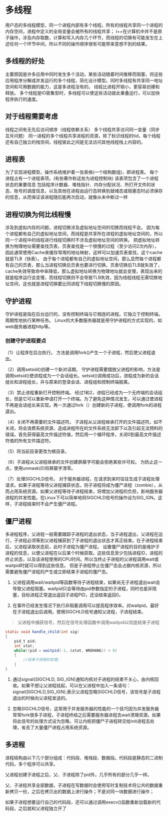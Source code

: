# 多线程

⽤户态的多线程模型，同⼀个进程内部有多个线程，所有的线程共享同⼀个进程的内存空间，进程中定义的全局变量会被所有的线程共享；
i++在计算机中并不是原⼦操作，涉及内存取数，计算和写⼊内存⼏个环节，⽽线程的切换有可能发⽣在上述任何⼀个环节中间，所以不同的操作顺序很有可能带来意想不到的结果。

## 多线程的好处

主要原因是许多应⽤中同时发⽣多个活动，某些活动随着时间推移⽽阻塞，将这些应⽤程序分解成并发运⾏的多个线程，简化设计模型。同时多线程有共享同⼀地址空间和可⽤数据的能⼒，这是多进程没有的。
线程⽐进程开销⼩，更容易创建和释放。
多个线程是IO密集型时，多线程可以使这些活动彼此重叠运⾏，可以加快程序执⾏的速度。

## 对于线程需要考虑

线程之间有⽆先后访问顺序（线程依赖关系）
多个线程共享访问同⼀变量（同步互斥问题）
同⼀进程的多个线程共享进程的资源，除了标识线程的tid，每个线程还有⾃⼰独⽴的栈空间，线程彼此之间是⽆法访问其他线程栈上内容的。

## 进程表

为了实现进程模型，操作系统维护着⼀张表格(⼀个结构数组)，即进程表。
每个进程占有⼀个进程表项。(有些著作称这些为进程控制块)
该表项包含了⼀个进程状态的重要信息
包括程序计数器、堆栈指针、内存分配状况、所打开⽂件的状态、账号的调度信息，以及其他在进程由运⾏态转换到就绪态或阻塞态时必须保存的信息，从⽽保证该进程随后能再次启动，就像从未中断过⼀样

## 进程切换为何⽐线程慢

涉及到虚拟内存的问题，进程切换涉及虚拟地址空间的切换⽽线程不会。
因为每个进程都有⾃⼰的虚拟地址空间，⽽线程是共享所在进程的虚拟地址空间的，所以同⼀个进程中的线程进⾏线程切换时不涉及虚拟地址空间的转换。
把虚拟地址转换为物理地址需要查找⻚表，⻚表查找是⼀个很慢的过程（⾄少访问2次内存），因此通常使⽤Cache来缓存常⽤的地址映射，这样可以加速⻚表查找，这个cache就是TLB（快表）。
由于每个进程都有⾃⼰的虚拟地址空间，那么显然每个进程都有⾃⼰的⻚表，那么当进程切换后⻚表也要进⾏切换，⻚表切换后TLB就失效了，cache失效导致命中率降低，那么虚拟地址转换为物理地址就会变慢，表现出来的就是程序运⾏会变慢，⽽线程切换则不会导致TLB失效，因为线程线程⽆需切换地址空间，这也就是进程切换要⽐同进程下线程切换慢的原因。

## 守护进程

守护进程是指在后台运⾏的，没有控制终端与它相连的进程。它独⽴于控制终端，周期性地执⾏某种任务。
Linux的⼤多数服务器就是⽤守护进程的⽅式实现的，如web服务器进程http等。

### 创建守护进程要点

（1）让程序在后台执⾏。
⽅法是调⽤fork()产⽣⼀个⼦进程，然后使⽗进程退出。

（2）调⽤setsid()创建⼀个新对话期。
守护进程需要摆脱⽗进程的影响，⽅法是调⽤setsid()使进程成为⼀个会话组⻓。setsid()调⽤成功后，进程成为新的会话组⻓和进程组⻓，并与原来的登录会话、进程组和控制终端脱离。

（3）禁⽌进程重新打开控制终端。
经过1和2，进程已经成为⼀个⽆终端的会话组⻓，但是它可以重新申请打开⼀个终端。为了避免这种情况发⽣，可以通过使进程不再是会话组⻓来实现。再⼀次通过fork（）创建新的⼦进程，使调⽤fork的进程退出。

（4）关闭不再需要的⽂件描述符。
⼦进程从⽗进程继承打开的⽂件描述符。如不关闭，将会浪费系统资源，造成进程所在的⽂件系统⽆法卸下以及引起⽆法预料的错误。⾸先获得最⾼⽂件描述符值，然后⽤⼀个循环程序，关闭0到最⾼⽂件描述符值的所有⽂件描述符。

（5）将当前⽬录更改为根⽬录。

（6）⼦进程从⽗进程继承的⽂件创建屏蔽字可能会拒绝某些许可权。
为防⽌这⼀点，使⽤unmask(0)将屏蔽字清零。

（7）处理SIGCHLD信号。
对于服务器进程，在请求到来时往往⽣成⼦进程处理请求。如果⼦进程等待⽗进程捕获状态，则⼦进程将成为僵⼫进程（zombie），从⽽占⽤系统资源。如果⽗进程等待⼦进程结束，将增加⽗进程的负担，影响服务器进程的并发性能。在Linux下可以简单地将SIGCHLD信号的操作设为SIG_IGN。这样，⼦进程结束时不会产⽣僵⼫进程。

## 僵⼫进程

多进程程序，⽗进程⼀般需要跟踪⼦进程的退出状态，当⼦进程退出，⽗进程在运⾏，⼦进程必须等到⽗进程捕获到了⼦进程的退出状态才真正结束。在⼦进程结束后，⽗进程读取状态前，此时⼦进程为僵⼫进程。
设置僵⼫进程的⽬的是维护⼦进程的信息，以便⽗进程在以后某个时候获取。这些信息⾄少包括进程ID，进程的终⽌状态，以及该进程使⽤的CPU时间。所以当终⽌⼦进程的⽗进程调⽤wait或waitpid时就可以得到这些信息。
但是⼦进程停⽌在僵⼫态会占据内核资源，所以需要避免僵⼫进程的产⽣或⽴即结束⼦进程的僵⼫态。

1. ⽗进程调⽤wait/waitpid等函数等待⼦进程结束，如果尚⽆⼦进程退出wait会导致⽗进程阻塞。waitpid只会等待由pid参数指定的⼦进程，同时也是⾮阻塞，⽬标进程正常退出返回⼦进程PID，还没结束返回0。

2. 在事件已经发⽣情况下执⾏⾮阻塞调⽤可以提⾼程序效率。对waitpid，最好在⼦进程退出后调⽤。使⽤SIGCHLD信号通知⽗进程，⼦进程结束。

>⽗进程中捕获信号，然后在信号处理函数中调⽤waitpid以彻底结束⼦进程

```java
static void handle_child(int sig)
{
    pid_t pid;
    int stat;
    while((pid = waitpid(-1, &stat, WNOHANG)) > 0)
    {
        //结束⼦进程的处理;
    }
}
```

1. 通过signal(SIGCHLD, SIG_IGN)通知内核对⼦进程的结束不关⼼，由内核回收。如果不想让⽗进程挂起，可以在⽗进程中加⼊⼀条语句：signal(SIGCHLD,SIG_IGN);表示⽗进程忽略SIGCHLD信号，该信号是⼦进程退出的时候向⽗进程发送的。

2. 忽略SIGCHLD信号，这常⽤于并发服务器的性能的⼀个技巧因为并发服务器常常fork很多⼦进程，⼦进程终结之后需要服务器进程去wait清理资源。如果将此信号的处理⽅式设为忽略，可让内核把僵⼫⼦进程转交给init进程去处理，省去了⼤量僵⼫进程占⽤系统资源。

## 多进程

进程结构由以下⼏个部分组成：代码段、堆栈段、数据段。代码段是静态的⼆进制代码，多个程序可以共享。

⽗进程创建⼦进程之后，⽗、⼦进程除了pid外，⼏乎所有的部分⼏乎⼀样。

⽗、⼦进程共享全部数据，⼦进程在写数据时会使⽤写时复制技术将公共的数据重新拷⻉⼀份，之后在拷⻉出的数据上进⾏操作；不是对同⼀块数据进⾏操作；

如果⼦进程想要运⾏⾃⼰的代码段，还可以通过调⽤execv()函数重新加载新的代码段，之后就和⽗进程独⽴开了
